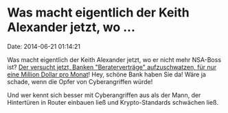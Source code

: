 Was macht eigentlich der Keith Alexander jetzt, wo \...
=======================================================

Date: 2014-06-21 01:14:21

Was macht eigentlich der Keith Alexander jetzt, wo er nicht mehr
NSA-Boss ist? [Der versucht jetzt, Banken \"Beraterverträge\"
aufzuschwatzen, für nur eine Million Dollar pro
Monat](http://mobile.bloomberg.com/news/2014-06-20/ex-nsa-chief-pitches-advice-on-cyber-threats-to-the-banks.html)!
Hey, schöne Bank haben Sie da! Wäre ja schade, wenn die Opfer von
Cyberangriffen würde!

Und wer kennt sich besser mit Cyberangriffen aus als der Mann, der
Hintertüren in Router einbauen ließ und Krypto-Standards schwächen ließ.

